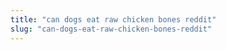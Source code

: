 ```yaml
---
title: "can dogs eat raw chicken bones reddit"
slug: "can-dogs-eat-raw-chicken-bones-reddit"
---
```


